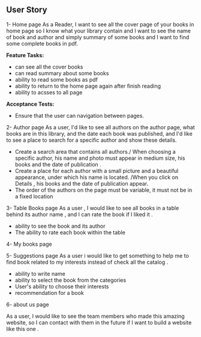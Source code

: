 
## User Story

1- Home page
As a Reader, I want to see all the cover page of your books in home page so I know what your library contain and  I want to see the name of book and author and simply summary of some books  and I want to find some complete books in pdf.


**Feature Tasks:**
- can see all the cover books 
-  can read summary about some books
- ability to  read some  books as pdf 
- ability to return to the home page again after finish reading
- ability to acsses to all page 

**Acceptance Tests:**
* Ensure that the user can navigation between pages. 

2- Author page
As a user, I'd like to see all authors on the author page, what books are in this library, and the date each book was published, and I'd like to see a place to search for a specific author and show these details.

- Create a search area that contains all authors./ When choosing a specific author, his name and photo must appear in medium size, his books and the date of publication .
- Create a place for each author with a small picture and a beautiful appearance, under which his name is located. /When you click on Details , his books and the date of publication appear.
- The order of the authors on the page must be variable, it must not be in a fixed location

3- Table Books page
 As a user , I would like to see all books in a table behind its author name , and I can rate the book if I liked it .
 
 - ability to see the book and its author
 - The ability to rate each book within the table
 
4- My books page 

5- Suggestions page
As a user i would like to get something to help me to find book related to my interests instead of check all the catalog .

- ability to write name 
- ability to select the book from the categories 
-  User's ability to choose their interests
-  recommendation for a book

6- about us page

As a user, I would like to see the team members who made this amazing website, so I can contact with them in the future if I want to build a website like this one .






